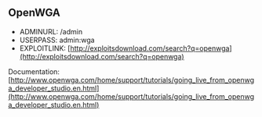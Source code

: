## OpenWGA

* ADMINURL: /admin
* USERPASS: admin:wga
* EXPLOITLINK: [http://exploitsdownload.com/search?q=openwga](http://exploitsdownload.com/search?q=openwga)

Documentation: [http://www.openwga.com/home/support/tutorials/going_live_from_openwga_developer_studio.en.html](http://www.openwga.com/home/support/tutorials/going_live_from_openwga_developer_studio.en.html)
